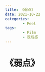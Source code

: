 ```yaml
---
title: 《弱点》
date: 2021-10-22
categories:
        - Feel
tags:
        - Film
        - 观后感
---
```


# 《弱点》
